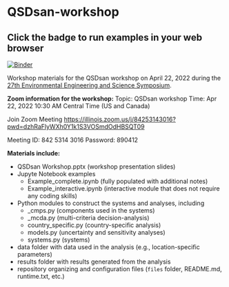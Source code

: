 # QSDsan-workshop

**Click the badge to run examples in your web browser**
---
[![Binder](https://mybinder.org/badge_logo.svg)](https://mybinder.org/v2/gh/QSD-group/QSDsan-workshop/main)

Workshop materials for the QSDsan workshop on April 22, 2022 during the [27th Environmental Engineering and Science Symposium](https://publish.illinois.edu/2022-environmentalsymposium/).

**Zoom information for the workshop:**
Topic: QSDsan workshop
Time: Apr 22, 2022 10:30 AM Central Time (US and Canada)

Join Zoom Meeting
https://illinois.zoom.us/j/84253143016?pwd=dzhRaFlyWXh0Y1k1S3VOSmdOdHBSQT09

Meeting ID: 842 5314 3016
Password: 890412

**Materials include:**
- QSDsan Workshop.pptx (workshop presentation slides)
- Jupyte Notebook examples
    - Example_complete.ipynb (fully populated with additional notes)
    - Example_interactive.ipynb (interactive module that does not require any coding skills)
- Python modules to construct the systems and analyses, including
    - _cmps.py (components used in the systems)
    - _mcda.py (multi-criteria decision-analysis)
    - country_specific.py (country-specific analysis)
    - models.py (uncertainty and sensitivity analyses)
    - systems.py (systems)
- data folder with data used in the analysis (e.g., location-specific parameters)
- results folder with results generated from the analysis
- repository organizing and configuration files (``files`` folder, README.md, runtime.txt, etc.)